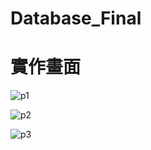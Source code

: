 # Database_Final
 
# 實作畫面

![p1](https://user-images.githubusercontent.com/46217270/153707985-bf86cbd1-c65f-43f1-9b63-897a3b426c8f.PNG)

![p2](https://user-images.githubusercontent.com/46217270/153707987-0faf1deb-bd65-4308-abe2-9a6dad67cbe6.PNG)

![p3](https://user-images.githubusercontent.com/46217270/153707989-addf1ac1-70eb-4620-8992-fc705392f257.PNG)

